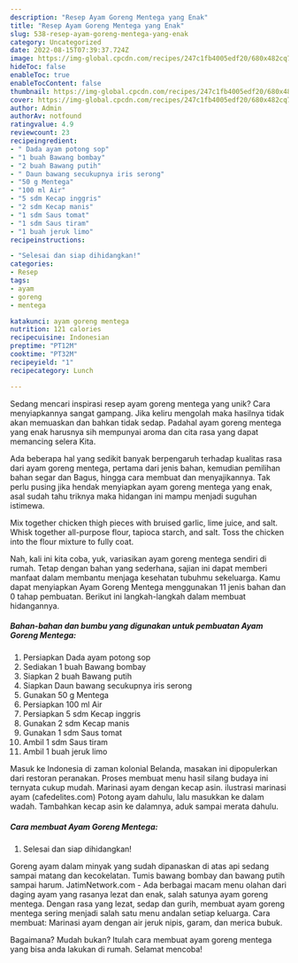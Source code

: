 ```yaml
---
description: "Resep Ayam Goreng Mentega yang Enak"
title: "Resep Ayam Goreng Mentega yang Enak"
slug: 538-resep-ayam-goreng-mentega-yang-enak
category: Uncategorized
date: 2022-08-15T07:39:37.724Z
image: https://img-global.cpcdn.com/recipes/247c1fb4005edf20/680x482cq70/ayam-goreng-mentega-foto-resep-utama.jpg
hideToc: false
enableToc: true
enableTocContent: false
thumbnail: https://img-global.cpcdn.com/recipes/247c1fb4005edf20/680x482cq70/ayam-goreng-mentega-foto-resep-utama.jpg
cover: https://img-global.cpcdn.com/recipes/247c1fb4005edf20/680x482cq70/ayam-goreng-mentega-foto-resep-utama.jpg
author: Admin
authorAv: notfound
ratingvalue: 4.9
reviewcount: 23
recipeingredient:
- " Dada ayam potong sop"
- "1 buah Bawang bombay"
- "2 buah Bawang putih"
- " Daun bawang secukupnya iris serong"
- "50 g Mentega"
- "100 ml Air"
- "5 sdm Kecap inggris"
- "2 sdm Kecap manis"
- "1 sdm Saus tomat"
- "1 sdm Saus tiram"
- "1 buah jeruk limo"
recipeinstructions:

- "Selesai dan siap dihidangkan!"
categories:
- Resep
tags:
- ayam
- goreng
- mentega

katakunci: ayam goreng mentega 
nutrition: 121 calories
recipecuisine: Indonesian
preptime: "PT12M"
cooktime: "PT32M"
recipeyield: "1"
recipecategory: Lunch

---
```





Sedang mencari inspirasi resep ayam goreng mentega yang unik? Cara menyiapkannya sangat gampang. Jika keliru mengolah maka hasilnya tidak akan memuaskan dan bahkan tidak sedap. Padahal ayam goreng mentega yang enak harusnya sih mempunyai aroma dan cita rasa yang dapat memancing selera Kita.





Ada beberapa hal yang sedikit banyak berpengaruh terhadap kualitas rasa dari ayam goreng mentega, pertama dari jenis bahan, kemudian pemilihan bahan segar dan Bagus, hingga cara membuat dan menyajikannya. Tak perlu pusing jika hendak menyiapkan ayam goreng mentega yang enak,      asal sudah tahu triknya maka hidangan ini mampu menjadi suguhan istimewa.














Mix together chicken thigh pieces with bruised garlic, lime juice, and salt. Whisk together all-purpose flour, tapioca starch, and salt. Toss the chicken into the flour mixture to fully coat.






Nah, kali ini kita coba, yuk, variasikan ayam goreng mentega sendiri di rumah. Tetap dengan bahan yang sederhana, sajian ini dapat memberi manfaat dalam membantu menjaga kesehatan tubuhmu sekeluarga. Kamu dapat menyiapkan Ayam Goreng Mentega menggunakan 11 jenis bahan dan 0 tahap pembuatan. Berikut ini langkah-langkah dalam membuat hidangannya.

<!--inarticleads1-->

##### Bahan-bahan dan bumbu yang digunakan untuk pembuatan Ayam Goreng Mentega:

1. Persiapkan  Dada ayam potong sop
1. Sediakan 1 buah Bawang bombay
1. Siapkan 2 buah Bawang putih
1. Siapkan  Daun bawang secukupnya iris serong
1. Gunakan 50 g Mentega
1. Persiapkan 100 ml Air
1. Persiapkan 5 sdm Kecap inggris
1. Gunakan 2 sdm Kecap manis
1. Gunakan 1 sdm Saus tomat
1. Ambil 1 sdm Saus tiram
1. Ambil 1 buah jeruk limo


Masuk ke Indonesia di zaman kolonial Belanda, masakan ini dipopulerkan dari restoran peranakan. Proses membuat menu hasil silang budaya ini ternyata cukup mudah. Marinasi ayam dengan kecap asin. ilustrasi marinasi ayam (cafedelites.com) Potong ayam dahulu, lalu masukkan ke dalam wadah. Tambahkan kecap asin ke dalamnya, aduk sampai merata dahulu. 

<!--inarticleads2-->

##### Cara membuat Ayam Goreng Mentega:


1. Selesai dan siap dihidangkan!

Goreng ayam dalam minyak yang sudah dipanaskan di atas api sedang sampai matang dan kecokelatan. Tumis bawang bombay dan bawang putih sampai harum. JatimNetwork.com - Ada berbagai macam menu olahan dari daging ayam yang rasanya lezat dan enak, salah satunya ayam goreng mentega. Dengan rasa yang lezat, sedap dan gurih, membuat ayam goreng mentega sering menjadi salah satu menu andalan setiap keluarga. Cara membuat: Marinasi ayam dengan air jeruk nipis, garam, dan merica bubuk. 

Bagaimana? Mudah bukan? Itulah cara membuat ayam goreng mentega yang bisa anda lakukan di rumah. Selamat mencoba!

